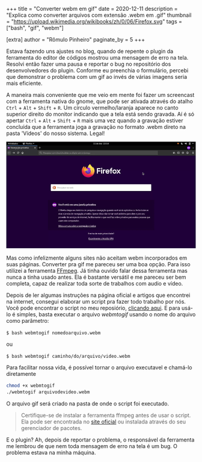 +++
title = "Converter webm em gif"
date = 2020-12-11
description = "Explica como converter arquivos com extensão .webm em .gif"
thumbnail = "https://upload.wikimedia.org/wikibooks/zh/0/06/Firefox.svg"
tags = ["bash", "gif", "webm"]

[extra]
author = "Rômulo Pinheiro"
paginate_by = 5
+++

Estava fazendo uns ajustes no blog, quando de repente o plugin da ferramenta do editor de códigos mostrou uma mensagem de erro na tela. Resolvi então fazer uma pausa e reportar o bug no repositório dos desenvolvedores do plugin. Conforme eu preenchia o formulário, percebi que demonstrar o problema com um gif ao invés de várias imagens seria mais eficiente.

A maneira mais conveniente que me veio em mente foi fazer um screencast com a ferramenta nativa do gnome, que pode ser ativada através do atalho `Ctrl` + `Alt` + `Shift` + `R`. Um círculo vermelho/laranja aparece no canto superior direito do monitor indicando que a tela está sendo gravada. Aí é só apertar `Ctrl` + `Alt` + `Shift` + `R` mais uma vez quando a gravação estiver concluída que a ferramenta joga a gravação no formato .webm direto na pasta 'Vídeos' do nosso sistema. Legal!

![gif](https://github.com/PinheiroCosta/PinheiroCosta.github.io/raw/master/_images/erro.gif)

Mas como infelizmente alguns sites não aceitam webm incorporados em suas páginas. Converter pra gif me pareceu ser uma boa opção. Para isso utilizei a ferramenta [FFmpeg](https://ffmpeg.org/). Já tinha ouvido falar dessa ferramenta mas nunca a tinha usado antes. Ela é bastante versátil e me pareceu ser bem completa, capaz de realizar toda sorte de trabalhos com audio e vídeo. 

Depois de ler algumas instruções na página oficial e artigos que encontrei na internet, consegui elaborar um script pra fazer todo trabalho por nós. Você pode encontrar o script no meu reposiório, [clicando aqui](https://github.com/PinheiroCosta/webmtogif). E para usá-lo é simples, basta executar o arquivo *webmtogif* usando o nome do arquivo como parâmetro:  

`$ bash webmtogif nomedoarquivo.webm`  

ou  

`$ bash webmtogif caminho/do/arquivo/video.webm`  

Para facilitar nossa vida, é possível tornar o arquivo executavel e chamá-lo diretamente  

```bash
chmod +x webmtogif
./webmtogif arquivodevideo.webm
```

O arquivo gif será criado na pasta de onde o script foi executado.

>Certifique-se de instalar a ferramenta ffmpeg antes de usar o script. Ela pode ser encontrada no [site oficial](https://ffmpeg.org/) ou instalada através do seu gerenciador de pacotes.

E o plugin? Ah, depois de reportar o problema, o responsável da ferramenta me lembrou de que nem toda mensagem de erro na tela é um bug. O problema estava na minha máquina.
